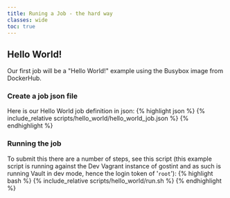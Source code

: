 ```yaml
---
title: Runing a Job - the hard way
classes: wide
toc: true
---
```

## Hello World!
Our first job will be a "Hello World!" example using the Busybox image from
DockerHub.

### Create a job json file
Here is our Hello World job definition in json:
{% highlight json %}
{% include_relative scripts/hello_world/hello_world_job.json %}
{% endhighlight %}

### Running the job
To submit this there are a number of steps, see this script (this example
script is running against the Dev Vagrant instance of gostint and as such
is running Vault in dev mode, hence the login token of '`root`'):
{% highlight bash %}
{% include_relative scripts/hello_world/run.sh %}
{% endhighlight %}
